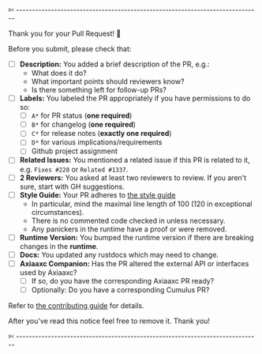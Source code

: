 

✄ -----------------------------------------------------------------------------

Thank you for your Pull Request! 🙏

Before you submit, please check that:

- [ ] **Description:** You added a brief description of the PR, e.g.:
  - What does it do?
  - What important points should reviewers know?
  - Is there something left for follow-up PRs?
- [ ] **Labels:** You labeled the PR appropriately if you have permissions to do so:
  - [ ] `A*` for PR status (**one required**)
  - [ ] `B*` for changelog (**one required**)
  - [ ] `C*` for release notes (**exactly one required**)
  - [ ] `D*` for various implications/requirements
  - [ ] Github project assignment
- [ ] **Related Issues:** You mentioned a related issue if this PR is related to it, e.g. `Fixes #228` or `Related #1337`.
- [ ] **2 Reviewers:** You asked at least two reviewers to review. If you aren't sure, start with GH suggestions.
- [ ] **Style Guide:** Your PR adheres to [the style guide](https://github.com/axiatech/axlib/blob/master/docs/STYLE_GUIDE.md)
  - In particular, mind the maximal line length of 100 (120 in exceptional circumstances).
  - There is no commented code checked in unless necessary.
  - Any panickers in the runtime have a proof or were removed.
- [ ] **Runtime Version:** You bumped the runtime version if there are breaking changes in the **runtime**.
- [ ] **Docs:** You updated any rustdocs which may need to change.
- [ ] **Axiaaxc Companion:** Has the PR altered the external API or interfaces used by Axiaaxc?
  - [ ] If so, do you have the corresponding Axiaaxc PR ready?
  - [ ] Optionally: Do you have a corresponding Cumulus PR?

Refer to [the contributing guide](https://github.com/axiatech/axlib/blob/master/docs/CONTRIBUTING.adoc) for details.

After you've read this notice feel free to remove it.
Thank you!

✄ -----------------------------------------------------------------------------
